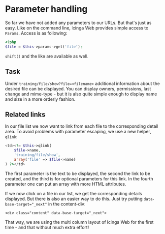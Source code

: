 
# Parameter handling

So far we have not added any parameters to our URLs. But that's just as easy. Like on the command line, Icinga Web provides simple access to `Params`. Access is as following:

```php
<?php
$file = $this->params->get('file');
```

`shift()` and the like are available as well.

## Task

Under `training/file/show?file=<filename>` additional information about the desired file can be displayed. You can display owners, permissions, last change and mime-type - but it is also quite simple enough to display name and size in a more orderly fashion.

## Related links

In our file list we now want to link from each file to the corresponding detail area. To avoid problems with parameter escaping, we use a new helper, `qlink`:

```php
<td><?= $this->qlink(
    $file->name,
    'training/file/show',
    array('file' => $file->name)
) ?></td>
```

The first parameter is the text to be displayed, the second the link to be created, and the third is for optional parameters for this link. In the fourth parameter one can put an array with more HTML attributes.

If we now click on a file in our list, we get the corresponding details displayed. But there is also an easier way to do this. Just try putting `data-base-target="_next"` in the content-div:

    <div class="content" data-base-target="_next">

That way, we are using the multi column layout of Icinga Web for the first time - and that without much extra effort!
